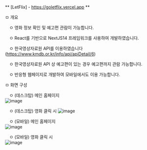 ** [LetFlix] - https://goletflix.vercel.app **

ㅁ 개요  

　ㅇ 영화 정보 확인 및 예고편 관람이 가능합니다.
 
　ㅇ React를 기반으로 NextJS14 프레임워크를 사용하여 개발하였습니다.

　ㅇ 한국영상자료원 API를 이용하였습니다 (https://www.kmdb.or.kr/info/api/apiDetail/6)

　ㅇ 한국영상자료원 API 상 예고편이 있는 경우 예고편까지 관람 가능합니다.

　ㅇ 반응형 웹페이지로 개발하여 모바일에서도 이용 가능합니다.

  
ㅁ 화면 구성

　ㅇ (데스크탑) 메인 홈페이지  
![image](https://github.com/doitjustgo/LetFlix/assets/24933367/7abb516d-6911-4f7a-8b5f-12d405bfea41)


　ㅇ (데스크탑) 영화 클릭 시
![image](https://github.com/doitjustgo/LetFlix/assets/24933367/56209337-5b91-449e-9b87-a2d36d5c9508)

　ㅇ (모바일) 메인 홈페이지  
![image](https://github.com/doitjustgo/LetFlix/assets/24933367/f9cf1843-2580-4f8e-8a21-b95dcf24f65c)

　ㅇ (모바일) 영화 클릭 시  
 ![image](https://github.com/doitjustgo/LetFlix/assets/24933367/58b81be8-1921-4ef0-a530-c8d0b27351e0)
